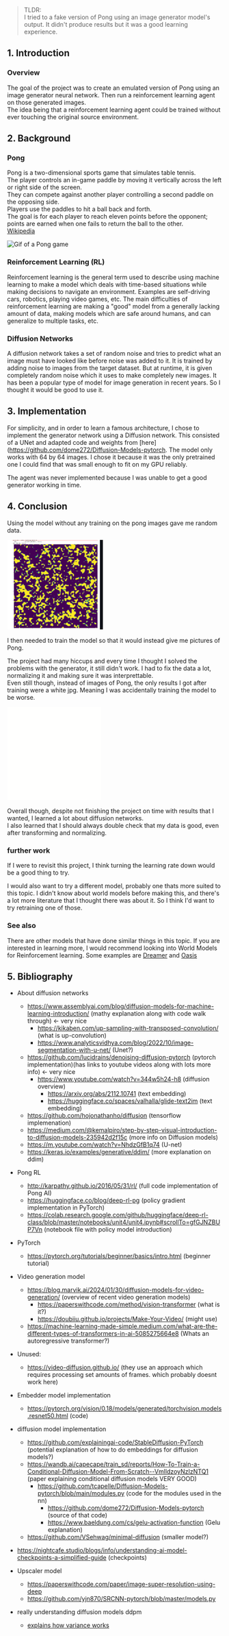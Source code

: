 
> TLDR: 
<br> I tried to a fake version of Pong using an image generator model's output.
It didn't produce results but it was a good learning experience.
## 1. Introduction
### Overview

The goal of the project was to create an emulated version of Pong using an image generator neural network. Then run a reinforcement learning agent on those generated images.  
The idea being that a reinforcement learning agent could be trained without ever touching the original source environment. 

## 2. Background
### Pong
Pong is a two-dimensional sports game that simulates table tennis.  
The player controls an in-game paddle by moving it vertically across the left or right side of the screen.  
They can compete against another player controlling a second paddle on the opposing side.  
Players use the paddles to hit a ball back and forth.  
The goal is for each player to reach eleven points before the opponent;  
points are earned when one fails to return the ball to the other.  
[Wikipedia](https://en.wikipedia.org/wiki/Pong)   

![Gif of a Pong game](https://upload.wikimedia.org/wikipedia/commons/6/62/Pong_Game_Test2.gif)  


### Reinforcement Learning (RL)
Reinforcement learning is the general term used to describe using machine learning to make a model which deals with time-based situations while making decisions to navigate an environment.
Examples are self-driving cars, robotics, playing video games, etc.
The main difficulties of reinforcement learning are making a "good" model from a generally lacking amount of data, making models which are safe around humans, and can generalize to multiple tasks, etc.

### Diffusion Networks
A diffusion network takes a set of random noise and tries to predict what an image must have looked like before noise was added to it.
It is trained by adding noise to images from the target dataset.
But at runtime, it is given completely random noise which it uses to make completely new images.
It has been a popular type of model for image generation in recent years. So I thought it would be good to use it.

## 3. Implementation

For simplicity, and in order to learn a famous architecture, I chose to implement the generator network using a Diffusion network. This consisted of a UNet and adapted code and weights from [here](https://github.com/dome272/Diffusion-Models-pytorch. The model only works with 64 by 64 images. I chose it because it was the only pretrained one I could find that was small enough to fit on my GPU reliably.

The agent was never implemented because I was unable to get a good generator working in time.

## 4. Conclusion
Using the model without any training on the pong images gave me random data.  

<img src="documents/untrained.png" alt="A picture of yellow and purple splotches" width="224"/>

I then needed to train the model so that it would instead give me pictures of Pong.

The project had many hiccups and every time I thought I solved the problems with the generator, it still didn't work. I had to fix the data a lot, normalizing it and making sure it was interprettable.  
Even still though, instead of images of Pong, the only results I got after training were a white jpg. Meaning I was accidentally training the model to be worse.

![A picture which is clearly not pong](documents/image.png)  

Overall though, despite not finishing the project on time with results that I wanted, I learned a lot about diffusion networks.  
I also learned that I should always double check that my data is good, even after transforming and normalizing.

### further work

If I were to revisit this project, I think turning the learning rate down would be a good thing to try.

I would also want to try a different model, probably one thats more suited to this topic. I didn't know about world models before making this, and there's a lot more literature that I thought there was about it. So I think I'd want to try retraining one of those.

### See also
There are other models that have done similar things in this topic.
If you are interested in learning more, I would recommend looking into World Models for Reinforcement learning. Some examples are [Dreamer](https://github.com/danijar/dreamerv3) and [Oasis](https://oasis-model.github.io/)

## 5. Bibliography
- About diffusion networks
    - https://www.assemblyai.com/blog/diffusion-models-for-machine-learning-introduction/ (mathy explanation along with code walk through) <- very nice
        - https://kikaben.com/up-sampling-with-transposed-convolution/ (what is up-convolution)
        - https://www.analyticsvidhya.com/blog/2022/10/image-segmentation-with-u-net/ (Unet?)
    - https://github.com/lucidrains/denoising-diffusion-pytorch (pytorch implementation)(has links to youtube videos along with lots more info) <- very nice
        - https://www.youtube.com/watch?v=344w5h24-h8 (diffusion overview)
            - https://arxiv.org/abs/2112.10741 (text embedding)
            - https://huggingface.co/spaces/valhalla/glide-text2im (text embedding)
    - https://github.com/hojonathanho/diffusion (tensorflow implemenation)
    - https://medium.com/@kemalpiro/step-by-step-visual-introduction-to-diffusion-models-235942d2f15c (more info on Diffusion models)
    - https://m.youtube.com/watch?v=NhdzGfB1q74 (U-net)
    - https://keras.io/examples/generative/ddim/ (more explanation on ddim)
- Pong RL
    - http://karpathy.github.io/2016/05/31/rl/ (full code implementation of Pong AI)
    - https://huggingface.co/blog/deep-rl-pg (policy gradient implementation in PyTorch)
    - https://colab.research.google.com/github/huggingface/deep-rl-class/blob/master/notebooks/unit4/unit4.ipynb#scrollTo=gfGJNZBUP7Vn (notebook file with policy model introduction)
- PyTorch
    - https://pytorch.org/tutorials/beginner/basics/intro.html (beginner tutorial)
- Video generation model
    - https://blog.marvik.ai/2024/01/30/diffusion-models-for-video-generation/ (overview of recent video generation models)
        - https://paperswithcode.com/method/vision-transformer (what is it?)
        - https://doubiiu.github.io/projects/Make-Your-Video/ (might use)
    - https://machine-learning-made-simple.medium.com/what-are-the-different-types-of-transformers-in-ai-5085275664e8 (Whats an autoregressive transformer?)

- Unused:
    - https://video-diffusion.github.io/ (they use an approach which requires processing set amounts of frames. which probably doesnt work here)
    
- Embedder model implementation
    - https://pytorch.org/vision/0.18/models/generated/torchvision.models.resnet50.html (code)
- diffusion model implementation
    - https://github.com/explainingai-code/StableDiffusion-PyTorch (potential explanation of how to do embeddings for diffusion models?)
    - https://wandb.ai/capecape/train_sd/reports/How-To-Train-a-Conditional-Diffusion-Model-From-Scratch--VmlldzoyNzIzNTQ1 (paper explaining conditional diffusion models VERY GOOD)
        - https://github.com/tcapelle/Diffusion-Models-pytorch/blob/main/modules.py (code for the modules used in the nn)
            - https://github.com/dome272/Diffusion-Models-pytorch (source of that code)
            - https://www.baeldung.com/cs/gelu-activation-function (Gelu explanation)
    - https://github.com/VSehwag/minimal-diffusion (smaller model?)
- https://nightcafe.studio/blogs/info/understanding-ai-model-checkpoints-a-simplified-guide (checkpoints)
- Upscaler model
    - https://paperswithcode.com/paper/image-super-resolution-using-deep
    - https://github.com/yjn870/SRCNN-pytorch/blob/master/models.py

- really understanding diffusion models ddpm
    - [explains how variance works](https://lilianweng.github.io/posts/2021-07-11-diffusion-models/)
